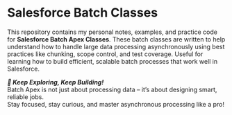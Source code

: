 # Salesforce Batch Classes

This repository contains my personal notes, examples, and practice code for **Salesforce Batch Apex Classes**.
These batch classes are written to help understand how to handle large data processing asynchronously using best practices like chunking, scope control, and test coverage.
Useful for learning how to build efficient, scalable batch processes that work well in Salesforce.


***🚀 Keep Exploring, Keep Building!***  
Batch Apex is not just about processing data – it’s about designing smart, reliable jobs.  
Stay focused, stay curious, and master asynchronous processing like a pro!
